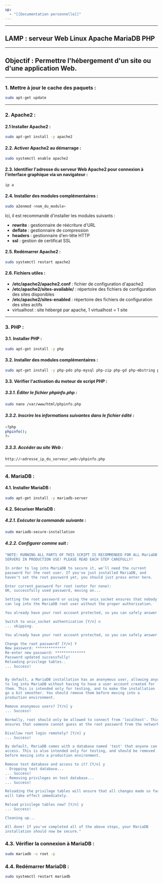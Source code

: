 ```yaml
---
up:
  - "[[Documentation personnelle]]"
---
```

---
## **LAMP** : serveur Web Linux Apache MariaDB PHP

---
## **Objectif** : Permettre l'hébergement d'un site ou d'une application Web.

---
### 1. Mettre à jour le cache des paquets :
```bash
sudo apt-get update
```

---
### 2. Apache2 :
#### 2.1 Installer Apache2 :
```bash
sudo apt-get install -y apache2
```

#### 2.2. Activer Apache2 au démarrage :
```bash
sudo systemctl enable apache2
```

#### 2.3. Identifier l'adresse du serveur Web Apache2 pour connexion à l'interface graphique via un navigateur :
```bash
ip a
```

#### 2.4. Installer des modules complémentaires :
```bash
sudo a2enmod <nom_du_module>
```
Ici, il est recommandé d'installer les modules suivants :
- **rewrite** : gestionnaire de réécriture d'URL
- **deflate** : gestionnaire de compression
- **headers** : gestionnaire d'en-tête HTTP
- **ssl** : gestion de certificat SSL

#### 2.5. Redémarrer Apache2 :
```bash
sudo systemctl restart apache2
```

#### 2.6. Fichiers utiles :
- **/etc/apache2/apache2.conf** : fichier de configuration d'apache2
- **/etc/apache2/sites-available/** : répertoire des fichiers de configuration des sites disponibles
- **/etc/apache2/sites-enabled** : répertoire des fichiers de configuration des sites actifs
- virtualhost : site hébergé par apache, 1 virtualhost = 1 site

---
### 3. PHP :
#### 3.1. Installer PHP :
```bash
sudo apt-get install -y php
```

#### 3.2. Installer des modules complémentaires :
```bash
sudo apt-get install -y php-pdo php-mysql php-zip php-gd php-mbstring php-curl php-xml php-pear php-bcmath
```

#### 3.3. Vérifier l'activation du moteur de script PHP :
##### 3.3.1. Éditer le fichier **phpinfo.php** :
```bash
sudo nano /var/www/html/phpinfo.php
```
##### 3.3.2. Inscrire les informations suivantes dans le fichier édité :
```bash
<?php
phpinfo();
?>
```
##### 3.3.3. Accéder au site Web :
```bash
http://<adresse_ip_du_serveur_web>/phpinfo.php
```

---
### 4. MariaDB :
#### 4.1. Installer MariaDB :
```bash
sudo apt-get install -y mariadb-server
```

#### 4.2. Sécuriser MariaDB :
##### 4.2.1. Exécuter la commande suivante :
```bash
sudo mariadb-secure-installation
```
##### 4.2.2. Configurer comme suit :
```bash
"NOTE: RUNNING ALL PARTS OF THIS SCRIPT IS RECOMMENDED FOR ALL MariaDB
SERVERS IN PRODUCTION USE! PLEASE READ EACH STEP CAREFULLY!

In order to log into MariaDB to secure it, we'll need the current
password for the root user. If you've just installed MariaDB, and
haven't set the root password yet, you should just press enter here.

Enter current password for root (enter for none):
OK, successfully used password, moving on...

Setting the root password or using the unix_socket ensures that nobody
can log into the MariaDB root user without the proper authorisation.

You already have your root account protected, so you can safely answer 'n'.

Switch to unix_socket authentication [Y/n] n
... skipping.

You already have your root account protected, so you can safely answer 'n'.

Change the root password? [Y/n] Y
New password: **************
Re-enter new password: **************
Password updated successfully!
Reloading privilege tables..
... Success!


By default, a MariaDB installation has an anonymous user, allowing anyone
to log into MariaDB without having to have a user account created for
them. This is intended only for testing, and to make the installation
go a bit smoother. You should remove them before moving into a
production environment.

Remove anonymous users? [Y/n] y
... Success!

Normally, root should only be allowed to connect from 'localhost'. This
ensures that someone cannot guess at the root password from the network.

Disallow root login remotely? [Y/n] y
... Success!

By default, MariaDB comes with a database named 'test' that anyone can
access. This is also intended only for testing, and should be removed
before moving into a production environment.

Remove test database and access to it? [Y/n] y
- Dropping test database...
... Success!
- Removing privileges on test database...
... Success!

Reloading the privilege tables will ensure that all changes made so far
will take effect immediately.

Reload privilege tables now? [Y/n] y
... Success!

Cleaning up...

All done! If you've completed all of the above steps, your MariaDB
installation should now be secure."
```

### 4.3. Vérifier la connexion à MariaDB :
```bash
sudo mariadb -u root -p
```

### 4.4. Redémarrer MariaDB :
```bash
sudo systemctl restart mariadb
```
